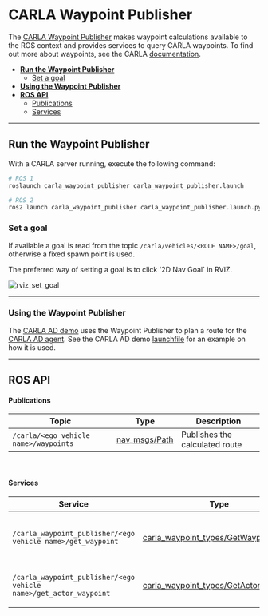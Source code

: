 # CARLA Waypoint Publisher

The [CARLA Waypoint Publisher](https://github.com/carla-simulator/ros-bridge/tree/master/carla_waypoint_publisher) makes waypoint calculations available to the ROS context and provides services to query CARLA waypoints. To find out more about waypoints, see the CARLA [documentation](https://carla.readthedocs.io/en/latest/core_map/#navigation-in-carla).

- [__Run the Waypoint Publisher__](#run-the-waypoint-publisher)
    - [Set a goal](#set-a-goal)
- [__Using the Waypoint Publisher__](#using-the-waypoint-publisher)
- [__ROS API__](#ros-api)
    - [Publications](#publications)
    - [Services](#services)

---

## Run the Waypoint Publisher

With a CARLA server running, execute the following command:

```sh
# ROS 1
roslaunch carla_waypoint_publisher carla_waypoint_publisher.launch

# ROS 2
ros2 launch carla_waypoint_publisher carla_waypoint_publisher.launch.py
```

### Set a goal

If available a goal is read from the topic `/carla/vehicles/<ROLE NAME>/goal`, otherwise a fixed spawn point is used. 

The preferred way of setting a goal is to click '2D Nav Goal` in RVIZ.

![rviz_set_goal](images/rviz_set_start_goal.png)

---

### Using the Waypoint Publisher

The [CARLA AD demo](carla_ad_demo.md) uses the Waypoint Publisher to plan a route for the [CARLA AD agent](carla_ad_agent.md). See the CARLA AD demo [launchfile](https://github.com/carla-simulator/ros-bridge/blob/ros2/carla_ad_demo/launch/carla_ad_demo_with_scenario.launch) for an example on how it is used.  

---

## ROS API

#### Publications

| Topic | Type | Description |
|-------|------|-------------|
| `/carla/<ego vehicle name>/waypoints` | [nav_msgs/Path](https://docs.ros.org/en/api/nav_msgs/html/msg/Path.html) | Publishes the calculated route |

<br>

#### Services

| Service | Type | Description |
|-------|------|-------------|
| `/carla_waypoint_publisher/<ego vehicle name>/get_waypoint` | [carla_waypoint_types/GetWaypoint](https://github.com/carla-simulator/ros-bridge/blob/ros2/carla_waypoint_types/srv/GetWaypoint.srv) | Get the waypoint for a specific location |
| `/carla_waypoint_publisher/<ego vehicle name>/get_actor_waypoint` | [carla_waypoint_types/GetActorWaypoint](https://github.com/carla-simulator/ros-bridge/blob/ros2/carla_waypoint_types/srv/GetActorWaypoint.srv) | Get the waypoint for an actor id |

<br>
